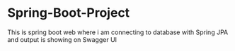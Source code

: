 # Spring-Boot-Project
This is spring boot web where i am connecting to database with Spring JPA and output is showing on Swagger UI  
